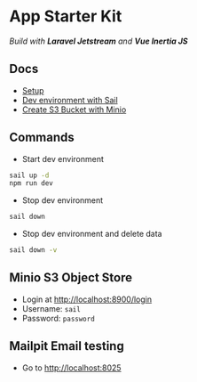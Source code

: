 # App Starter Kit

_Build with **Laravel Jetstream** and **Vue Inertia JS**_

## Docs

-   [Setup](./docs/01_setup.md)
-   [Dev environment with Sail](./docs/02_dev-environment-with-sail.md)
-   [Create S3 Bucket with Minio](./docs/03_create-S3-bucket-with-minio.md)

## Commands

-   Start dev environment

```bash
sail up -d
npm run dev
```

-   Stop dev environment

```bash
sail down
```

-   Stop dev environment and delete data

```bash
sail down -v
```

## Minio S3 Object Store

-   Login at [http://localhost:8900/login](http://localhost:8900/login)
-   Username: `sail`
-   Password: `password`

## Mailpit Email testing

-   Go to [http://localhost:8025](http://localhost:8025)
